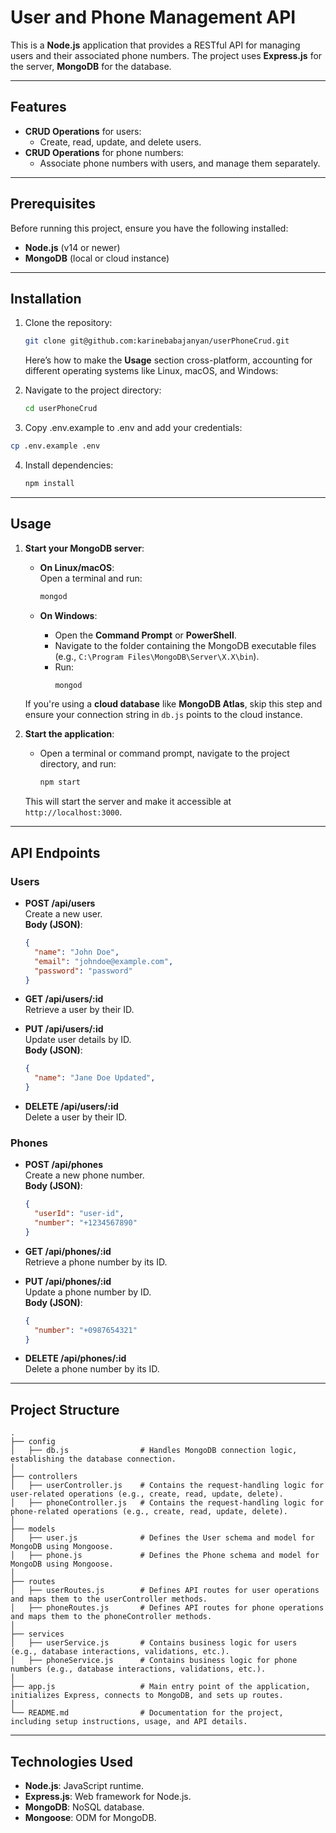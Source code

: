 # User and Phone Management API

This is a **Node.js** application that provides a RESTful API for managing users and their associated phone numbers. The project uses **Express.js** for the server, **MongoDB** for the database.

-----
## Features

- **CRUD Operations** for users:
  - Create, read, update, and delete users.
- **CRUD Operations** for phone numbers:
  - Associate phone numbers with users, and manage them separately.

-----
## Prerequisites

Before running this project, ensure you have the following installed:

- **Node.js** (v14 or newer)
- **MongoDB** (local or cloud instance)

-----
## Installation

1. Clone the repository:
   ```bash
   git clone git@github.com:karinebabajanyan/userPhoneCrud.git
   ```
   Here’s how to make the **Usage** section cross-platform, accounting for different operating systems like Linux, macOS, and Windows:
   
   
2. Navigate to the project directory:
   ```bash
   cd userPhoneCrud
   ```

3.  Copy .env.example to .env and add your credentials:
   ```bash
   cp .env.example .env
   ```

4. Install dependencies:
   ```bash
   npm install
   ```
------
## Usage

1. **Start your MongoDB server**:

   - **On Linux/macOS**:  
     Open a terminal and run:  
     ```bash
     mongod
     ```

   - **On Windows**:  
     - Open the **Command Prompt** or **PowerShell**.
     - Navigate to the folder containing the MongoDB executable files (e.g., `C:\Program Files\MongoDB\Server\X.X\bin`).
     - Run:  
       ```cmd
       mongod
       ```

    If you're using a **cloud database** like **MongoDB Atlas**, skip this step and ensure your connection string in `db.js` points to the cloud instance.
    

2. **Start the application**:

   - Open a terminal or command prompt, navigate to the project directory, and run:  
     ```bash
     npm start
     ```

   This will start the server and make it accessible at `http://localhost:3000`.

------
## API Endpoints

### Users

- **POST /api/users**  
  Create a new user.  
  **Body (JSON)**:
  ```json
  {
    "name": "John Doe",
    "email": "johndoe@example.com",
    "password": "password"
  }
  ```

- **GET /api/users/:id**  
  Retrieve a user by their ID.

- **PUT /api/users/:id**  
  Update user details by ID.  
  **Body (JSON)**:
  ```json
  {
    "name": "Jane Doe Updated",
  }
  ```

- **DELETE /api/users/:id**  
  Delete a user by their ID.

### Phones

- **POST /api/phones**  
  Create a new phone number.  
  **Body (JSON)**:
  ```json
  {
    "userId": "user-id",
    "number": "+1234567890"
  }
  ```

- **GET /api/phones/:id**  
  Retrieve a phone number by its ID.

- **PUT /api/phones/:id**  
  Update a phone number by ID.  
  **Body (JSON)**:
  ```json
  {
    "number": "+0987654321"
  }
  ```

- **DELETE /api/phones/:id**  
  Delete a phone number by its ID.
  
-----
## Project Structure

```plaintext
.
├── config
│   ├── db.js                # Handles MongoDB connection logic, establishing the database connection.
│
├── controllers
│   ├── userController.js    # Contains the request-handling logic for user-related operations (e.g., create, read, update, delete).
│   ├── phoneController.js   # Contains the request-handling logic for phone-related operations (e.g., create, read, update, delete).
│
├── models
│   ├── user.js              # Defines the User schema and model for MongoDB using Mongoose.
│   ├── phone.js             # Defines the Phone schema and model for MongoDB using Mongoose.
│
├── routes
│   ├── userRoutes.js        # Defines API routes for user operations and maps them to the userController methods.
│   ├── phoneRoutes.js       # Defines API routes for phone operations and maps them to the phoneController methods.
│
├── services
│   ├── userService.js       # Contains business logic for users (e.g., database interactions, validations, etc.).
│   ├── phoneService.js      # Contains business logic for phone numbers (e.g., database interactions, validations, etc.).
│
├── app.js                   # Main entry point of the application, initializes Express, connects to MongoDB, and sets up routes.
│
└── README.md                # Documentation for the project, including setup instructions, usage, and API details.

```

-------
## Technologies Used

- **Node.js**: JavaScript runtime.
- **Express.js**: Web framework for Node.js.
- **MongoDB**: NoSQL database.
- **Mongoose**: ODM for MongoDB.
